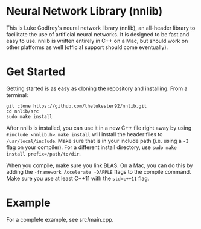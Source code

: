 # Neural Network Library (nnlib)

This is Luke Godfrey's neural network library (nnlib), an all-header library to facilitate the use of artificial neural networks.
It is designed to be fast and easy to use.
nnlib is written entirely in C++ on a Mac, but should work on other platforms as well (official support should come eventually).

# Get Started

Getting started is as easy as cloning the repository and installing. From a terminal:

	git clone https://github.com/thelukester92/nnlib.git
	cd nnlib/src
	sudo make install

After nnlib is installed, you can use it in a new C++ file right away by using `#include <nnlib.h>`.
`make install` will install the header files to `/usr/local/include`.
Make sure that is in your include path (i.e. using a `-I` flag on your compiler).
For a different install directory, use `sudo make install prefix=/path/to/dir`.

When you compile, make sure you link BLAS.
On a Mac, you can do this by adding the `-framework Accelerate -DAPPLE` flags to the compile command.
Make sure you use at least C++11 with the `std=c++11` flag.

# Example

For a complete example, see src/main.cpp.
